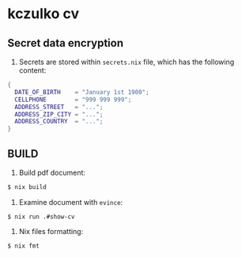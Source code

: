 # kczulko cv

## Secret data encryption

1. Secrets are stored within `secrets.nix` file, which has the following content:

```nix
{
  DATE_OF_BIRTH    = "January 1st 1900";
  CELLPHONE        = "999 999 999";
  ADDRESS_STREET   = "...";
  ADDRESS_ZIP_CITY = "...";
  ADDRESS_COUNTRY  = "...";
}
```

## BUILD

1. Build pdf document:

``` bash
$ nix build
```

1. Examine document with `evince`:

```
$ nix run .#show-cv
```

1. Nix files formatting:

```
$ nix fmt
```
